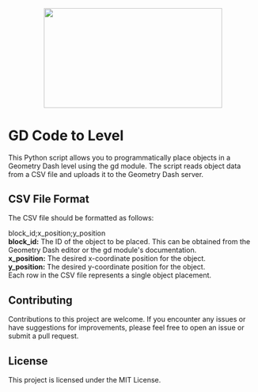 <div align='center'>
<img src='https://media.discordapp.net/attachments/903533162175545344/1112736648682291290/asd.png?width=915&height=515' width=360 height=201.6></img>
</div>

# GD Code to Level
This Python script allows you to programmatically place objects in a Geometry Dash level using the gd module. The script reads object data from a CSV file and uploads it to the Geometry Dash server.

## CSV File Format
The CSV file should be formatted as follows:

block_id;x_position;y_position\
**block_id:** The ID of the object to be placed. This can be obtained from the Geometry Dash editor or the gd module's documentation.\
**x_position:** The desired x-coordinate position for the object.\
**y_position:** The desired y-coordinate position for the object.\
Each row in the CSV file represents a single object placement.

## Contributing
Contributions to this project are welcome. If you encounter any issues or have suggestions for improvements, please feel free to open an issue or submit a pull request.

## License
This project is licensed under the MIT License.
